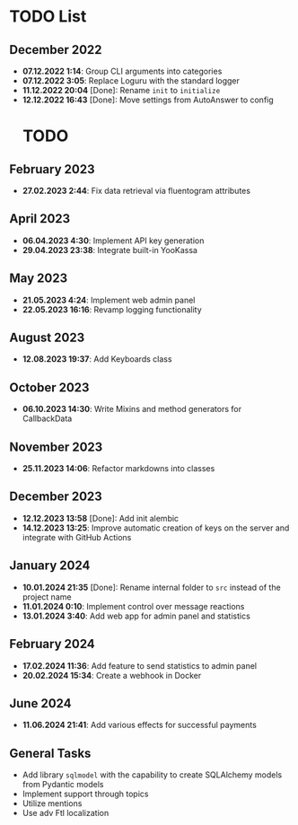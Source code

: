 # TODO List

## December 2022
- **07.12.2022 1:14**: Group CLI arguments into categories
- **07.12.2022 3:05**: Replace Loguru with the standard logger
- **11.12.2022 20:04** [Done]: Rename `init` to `initialize`
- **12.12.2022 16:43** [Done]: Move settings from AutoAnswer to config
  # TODO
## February 2023
- **27.02.2023 2:44**: Fix data retrieval via fluentogram attributes

## April 2023
- **06.04.2023 4:30**: Implement API key generation
- **29.04.2023 23:38**: Integrate built-in YooKassa

## May 2023
- **21.05.2023 4:24**: Implement web admin panel
- **22.05.2023 16:16**: Revamp logging functionality

## August 2023
- **12.08.2023 19:37**: Add Keyboards class

## October 2023
- **06.10.2023 14:30**: Write Mixins and method generators for CallbackData

## November 2023
- **25.11.2023 14:06**: Refactor markdowns into classes

## December 2023
- **12.12.2023 13:58** [Done]: Add init alembic
- **14.12.2023 13:25**: Improve automatic creation of keys on the server and integrate with GitHub Actions

## January 2024
- **10.01.2024 21:35** [Done]: Rename internal folder to `src` instead of the project name
- **11.01.2024 0:10**: Implement control over message reactions
- **13.01.2024 3:40**: Add web app for admin panel and statistics

## February 2024
- **17.02.2024 11:36**: Add feature to send statistics to admin panel
- **20.02.2024 15:34**: Create a webhook in Docker

## June 2024
- **11.06.2024 21:41**: Add various effects for successful payments

## General Tasks
- Add library `sqlmodel` with the capability to create SQLAlchemy models from Pydantic models
- Implement support through topics
- Utilize mentions
- Use adv Ftl localization
